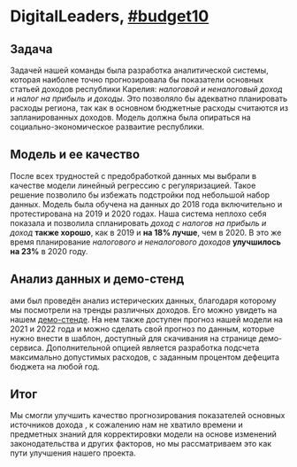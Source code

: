 # DigitalLeaders, [#budget10](https://leadersofdigital.ru/event/63007/case/847648)
## Задача
Задачей нашей команды была разработка аналитической системы, которая наиболее точно прогнозировала бы показатели основных статьей доходов республики Карелия: *налоговой и неналоговый доход* и _налог на прибыль и доходы_.
Это  позволяло бы адекватно планировать расходы региона, так как в основном  бюджетные расходы считаются из запланированных доходов. Модель должна была опираться на социально-экономическое разваитие республики. 
## Модель и ее качество
После всех трудностей с предобработкой  данных мы выбрали в качестве модели линейный регрессию с регуляризацией.
Такое решение позволило бы избежать подстройки под небольшой набор данных. Модель была обучена на данных до 2018 года включительно и протестирована на 2019
и 2020 годах. Наша система неплохо себя показала и позволила спланировать _доход с налогов на прибыль и доход_ __также хорошо__, как в 2019 и __на 18% лучше__, чем  в 2020.
В это же время планирование _налогового и неналогового доходов_ __улучшилось на 23%__ в 2020 году.
## Анализ данных и демо-стенд
ами был проведён анализ истерических данных, благодаря которому мы посмотрели на тренды различных доходов. Его можно увидеть на нашем [демо-стенде](https://share.streamlit.io/pam4ek/digitalleaders_budget_10_hack/demo.py). 
На нем также доступен прогноз нашей модели на 2021 и 2022 года и можно сделать свой прогноз по данным, которые нужно внести в шаблон, доступный для скачивания на странице демо-сервиса.
Дополнительной опцией является разработка подсчета максимально допустимых расходов, с заданным процентом дефецита бюджета на любой год.
## Итог
Мы смогли улучшить качество прогнозирования показателей  основных источников  дохода , к сожалению нам не хватило времени и предметных знаний для корректировки модели на основе изменений законодательства и других факторов, но мы рассматриваем это как пути улучшения нашего проекта.  
